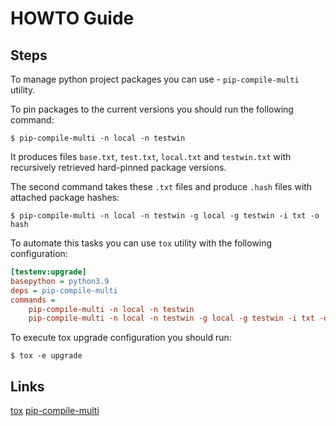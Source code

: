 # HOWTO Guide

## Steps

To manage python project packages you can use - `pip-compile-multi` utility.

To pin packages to the current versions you should run the following command:

```shell
$ pip-compile-multi -n local -n testwin
```

It produces files `base.txt`, `test.txt`, `local.txt` and `testwin.txt` with recursively retrieved hard-pinned
package versions.

The second command takes these `.txt` files and produce `.hash` files with attached package hashes:

```shell
$ pip-compile-multi -n local -n testwin -g local -g testwin -i txt -o hash
```

To automate this tasks you can use `tox` utility with the following configuration:

```ini
[testenv:upgrade]
basepython = python3.9
deps = pip-compile-multi
commands =
    pip-compile-multi -n local -n testwin
    pip-compile-multi -n local -n testwin -g local -g testwin -i txt -o hash
```

To execute tox upgrade configuration you should run:

```shell
$ tox -e upgrade
```

## Links

[tox](https://tox.readthedocs.io/en/latest/)
[pip-compile-multi](https://pip-compile-multi.readthedocs.io/en/latest/)
